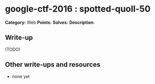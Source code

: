 # google-ctf-2016 : spotted-quoll-50

**Category:** Web
**Points:** 
**Solves:** 
**Description:**



## Write-up

(TODO)

## Other write-ups and resources

* none yet

